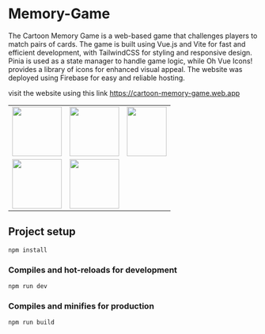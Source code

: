 # Memory-Game
The Cartoon Memory Game is a web-based game that challenges players to match pairs of cards. The game is built using Vue.js and Vite for fast and efficient development, with TailwindCSS for styling and responsive design. Pinia is used as a state manager to handle game logic, while Oh Vue Icons! provides a library of icons for enhanced visual appeal. The website was deployed using Firebase for easy and reliable hosting.

visit the website using this link https://cartoon-memory-game.web.app

| | | |
|:-------------------------:|:-------------------------:|:-------------------------:|
|<img width="100" src="https://github.com/camilocarranzaUpc/Memory-Game/assets/160626731/3987e5e4-0cc2-4fd0-bafe-38cab40557a1"> |  <img width="100" src="https://github.com/camilocarranzaUpc/Memory-Game/assets/160626731/4989fd94-5151-40b0-af23-a3eea8c0abb9">|<img width="80" height="100" src="https://github.com/camilocarranzaUpc/Memory-Game/assets/160626731/b7927bac-48ff-449a-a0cf-93d493e4e175">|
|<img width="100" src="https://github.com/camilocarranzaUpc/Memory-Game/assets/160626731/26c13a40-5170-4f77-b1e4-39c970fc2394"> |<img width="100" src="https://www.gstatic.com/devrel-devsite/prod/vc0835d3b6455cc4a7840b9b6bb6705aa0a2f0ac008bf6ab6ed61c7fff6e5cce1/firebase/images/touchicon-180.png">

 
## Project setup
```
npm install
```

### Compiles and hot-reloads for development
```
npm run dev
```

### Compiles and minifies for production
```
npm run build
```
